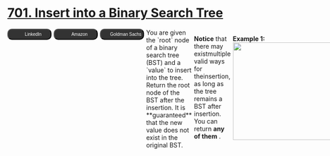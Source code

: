 # [701. Insert into a Binary Search Tree](https://leetcode.com/problems/insert-into-a-binary-search-tree/description/)

<div id="companyTagContainer" style="display: flex; flex-direction: row; margin-bottom: 20px; gap: 5px; margin-top: 10px;"><button style="display: flex; align-items: center; justify-content: center; min-width: 100px; height: 25px; padding: 1px; border-radius: 10px; font-size: 10px; background-color: rgb(51, 51, 51); color: rgb(255, 255, 255);"><img src="https://logo.clearbit.com/linkedin.com" style="height: 12px; width: 12px; margin-right: 5px;">LinkedIn</button><button style="display: flex; align-items: center; justify-content: center; min-width: 100px; height: 25px; padding: 1px; border-radius: 10px; font-size: 10px; background-color: rgb(51, 51, 51); color: rgb(255, 255, 255);"><img src="https://logo.clearbit.com/amazon.com" style="height: 12px; width: 12px; margin-right: 5px;">Amazon</button><button style="display: flex; align-items: center; justify-content: center; min-width: 100px; height: 25px; padding: 1px; border-radius: 10px; font-size: 10px; background-color: rgb(51, 51, 51); color: rgb(255, 255, 255);"><img src="https://logo.clearbit.com/goldmansachs.com" style="height: 12px; width: 12px; margin-right: 5px;">Goldman Sachs</button>You are given the `root` node of a binary search tree (BST) and a `value` to insert into the tree. Return the root node of the BST after the insertion. It is **guaranteed**  that the new value does not exist in the original BST.

**Notice** that there may existmultiple valid ways for theinsertion, as long as the tree remains a BST after insertion. You can return **any of them** .

**Example 1:**
<img alt="" src="https://assets.leetcode.com/uploads/2020/10/05/insertbst.jpg" style="width: 752px; height: 221px;">

<pre style="display: block;">Input: root = [4,2,7,1,3], val = 5
Output: [4,2,7,1,3,5]
Explanation: Another accepted tree is:
<img alt="" src="https://assets.leetcode.com/uploads/2020/10/05/bst.jpg" style="width: 352px; height: 301px;">
```

**Example 2:** 

<pre style="display: block;">Input: root = [40,20,60,10,30,50,70], val = 25
Output: [40,20,60,10,30,50,70,null,null,25]
```

**Example 3:** 

<pre style="display: block;">Input: root = [4,2,7,1,3,null,null,null,null,null,null], val = 5
Output: [4,2,7,1,3,5]
```

**Constraints:** 

- The number of nodes inthe tree will be in the range `[0,10^4]`.
- `-10^8 <= Node.val <= 10^8`
- All the values `Node.val` are **unique** .
- `-10^8 <= val <= 10^8`
- It's **guaranteed**  that `val` does not exist in the original BST.
